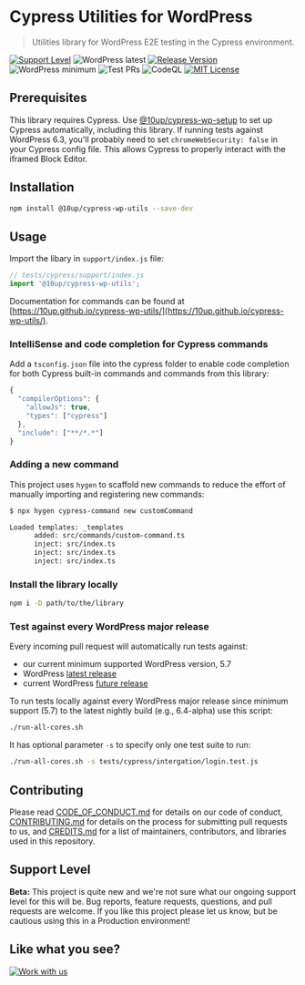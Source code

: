 # Cypress Utilities for WordPress

> Utilities library for WordPress E2E testing in the Cypress environment.

[![Support Level](https://img.shields.io/badge/support-beta-blueviolet.svg)](#support-level) ![WordPress latest](https://img.shields.io/badge/WordPress%20up%20to-6.2-blue) [![Release Version](https://img.shields.io/github/release/10up/cypress-wp-utils.svg)](https://github.com/10up/cypress-wp-utils/releases/latest) ![WordPress minimum](https://img.shields.io/badge/WordPress%20since-5.7-blue) ![Test PRs](https://github.com/10up/cypress-wp-utils/actions/workflows/cypress.yml/badge.svg) ![CodeQL](https://github.com/10up/cypress-wp-utils/actions/workflows/codeql-analysis.yml/badge.svg) [![MIT License](https://img.shields.io/github/license/10up/cypress-wp-utils.svg)](https://github.com/10up/cypress-wp-utils/blob/develop/LICENSE.md)

## Prerequisites

This library requires Cypress. Use [@10up/cypress-wp-setup](https://github.com/10up/cypress-wp-setup) to set up Cypress automatically, including this library. If running tests against WordPress 6.3, you'll probably need to set `chromeWebSecurity: false` in your Cypress config file. This allows Cypress to properly interact with the iframed Block Editor.

## Installation

```sh
npm install @10up/cypress-wp-utils --save-dev
```

## Usage

Import the libary in `support/index.js` file:

```js
// tests/cypress/support/index.js
import '@10up/cypress-wp-utils';
```

Documentation for commands can be found at [https://10up.github.io/cypress-wp-utils/](https://10up.github.io/cypress-wp-utils/).

### IntelliSense and code completion for Cypress commands

Add a `tsconfig.json` file into the cypress folder to enable code completion for both Cypress built-in commands and commands from this library:

```js
{
  "compilerOptions": {
    "allowJs": true,
    "types": ["cypress"]
  },
  "include": ["**/*.*"]
}
```

### Adding a new command

This project uses `hygen` to scaffold new commands to reduce the effort of manually importing and registering new commands:

```sh
$ npx hygen cypress-command new customCommand

Loaded templates: _templates
      added: src/commands/custom-command.ts
      inject: src/index.ts
      inject: src/index.ts
      inject: src/index.ts
```

### Install the library locally

```sh
npm i -D path/to/the/library
```

### Test against every WordPress major release

Every incoming pull request will automatically run tests against:

- our current minimum supported WordPress version, 5.7
- WordPress [latest release](https://github.com/WordPress/WordPress/tags)
- current WordPress [future release](https://github.com/WordPress/WordPress/tree/master)

To run tests locally against every WordPress major release since minimum support (5.7) to the latest nightly build (e.g., 6.4-alpha) use this script:

```sh
./run-all-cores.sh
```

It has optional parameter `-s` to specify only one test suite to run:

```sh
./run-all-cores.sh -s tests/cypress/intergation/login.test.js
```

## Contributing

Please read [CODE_OF_CONDUCT.md](https://github.com/10up/cypress-wp-utils/blob/trunk/CODE_OF_CONDUCT.md) for details on our code of conduct, [CONTRIBUTING.md](https://github.com/10up/cypress-wp-utils/blob/trunk/CONTRIBUTING.md) for details on the process for submitting pull requests to us, and [CREDITS.md](https://github.com/10up/cypress-wp-utils/blob/trunk/CREDITS.md) for a list of maintainers, contributors, and libraries used in this repository.

## Support Level

**Beta:** This project is quite new and we're not sure what our ongoing support level for this will be. Bug reports, feature requests, questions, and pull requests are welcome. If you like this project please let us know, but be cautious using this in a Production environment!

## Like what you see?

[![Work with us](https://10up.com/uploads/2016/10/10up-Github-Banner.png)](http://10up.com/contact/)
